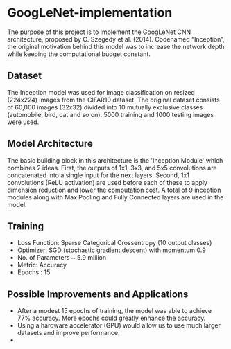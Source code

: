 # GoogLeNet-implementation
The purpose of this project is to implement the GoogLeNet CNN architecture, proposed by C. Szegedy et al. (2014). Codenamed “Inception”, the original motivation behind this model was to increase the network depth while keeping the computational budget constant.
## Dataset
The Inception model was used for image classification on resized (224x224) images from the CIFAR10 dataset. The original dataset consists of 60,000 images (32x32) divided into 10 mutually exclusive classes (automobile, bird, cat and so on). 5000 training and 1000 testing images were used.
## Model Architecture
The basic building block in this architecture is the 'Inception Module' which combines 2 ideas. First, the outputs of 1x1, 3x3, and 5x5 convolutions are concatenated into a single input for the next layers. Second, 1x1 convolutions (ReLU activation) are used before each of these to apply dimension reduction and lower the computation cost. A total of 9 inception modules along with Max Pooling and Fully Connected layers are used in the model.
## Training
- Loss Function: Sparse Categorical Crossentropy (10 output classes)
- Optimizer: SGD (stochastic gradient descent) with momentum 0.9
- No. of Parameters ~ 5.9 million 
- Metric: Accuracy
- Epochs : 15
## Possible Improvements and Applications
- After  a modest 15 epochs of training, the model was able to achieve 77% accuracy. More epochs could greatly enhance the accuracy.
- Using a hardware accelerator (GPU) would allow us to use much larger datasets and improve performance.
- 
